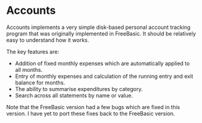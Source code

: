 # Accounts

Accounts implements a very simple disk-based personal account tracking
program that was originally implemented in FreeBasic. It should be
relatively easy to understand how it works.

The key features are:

* Addition of fixed monthly expenses which are automatically applied to all months.
* Entry of monthly expenses and calculation of the running entry and exit balance for months.
* The ability to summarise expenditures by category.
* Search across all statements by name or value.

Note that the FreeBasic version had a few bugs which are fixed in this
version. I have yet to port these fixes back to the FreeBasic version.


